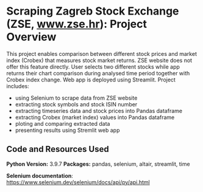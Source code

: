 # Scraping Zagreb Stock Exchange (ZSE, www.zse.hr): Project Overview
This project enables comparison between different stock prices and market index (Crobex) that measures stock market returns. ZSE website does not offer this feature directly. User  selects two different stocks while app returns their chart comparison during analysed time period together with Crobex index change. Web app is deployed using Streamlit. Project includes: 
* using Selenium to scrape data from ZSE website
* extracting stock symbols and stock ISIN number
* extracting timeseries data and stock prices into Pandas dataframe
* extracting Crobex (market index) values into Pandas dataframe
* ploting and comparing extracted data
* presenting results using Stremlit web app

## Code and Resources Used 
**Python Version:** 3.9.7 
**Packages:** pandas, selenium, altair, streamlit, time

**Selenium documentation**: https://www.selenium.dev/selenium/docs/api/py/api.html
